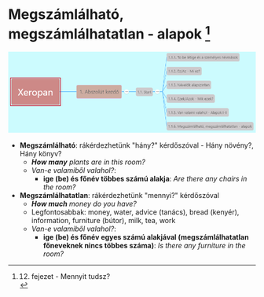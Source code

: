 # Megszámlálható, megszámlálhatatlan - alapok [^1]

![1.1](images/1.1.png)

* **Megszámlálható**: rákérdezhetünk "hány?" kérdőszóval - Hány növény?, Hány könyv?
  * ***How many*** *plants are in this room?*
  * *Van-e valamiből valahol?*:
    * **ige (be) és főnév többes számú alakja**: *Are there any chairs in the room?*
* **Megszámlálhatatlan**: rákérdezhetünk "mennyi?" kérdőszóval
  * ***How much*** *money do you have?*
  * Legfontosabbak: money, water, advice (tanács), bread (kenyér), information, furniture (bútor), milk, tea, work
  * *Van-e valamiből valahol?*:
    * **ige (be) és főnév egyes számú alakjával (megszámlálhatatlan főneveknek nincs többes száma)**: *Is there any furniture in the room?*

[^1]: 12. fejezet - Mennyit tudsz?